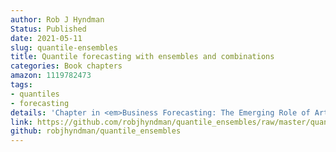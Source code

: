 ```yaml
---
author: Rob J Hyndman
Status: Published
date: 2021-05-11
slug: quantile-ensembles
title: Quantile forecasting with ensembles and combinations
categories: Book chapters
amazon: 1119782473
tags:
- quantiles
- forecasting
details: 'Chapter in <em>Business Forecasting: The Emerging Role of Artificial Intelligence and Machine Learning</em>, eds. Gilliland, Tashman & Sglavo. pp.371-375, John Wiley & Sons'
link: https://github.com/robjhyndman/quantile_ensembles/raw/master/quantile_ensembles.pdf
github: robjhyndman/quantile_ensembles
---
```

